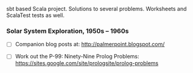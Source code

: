 sbt based Scala project.
Solutions to several problems. Worksheets and ScalaTest tests as well. 


### Solar System Exploration, 1950s – 1960s

- [ ] Companion blog posts at: http://palmerpoint.blogspot.com/
- [ ] Work out the P-99: Ninety-Nine Prolog Problems: https://sites.google.com/site/prologsite/prolog-problems

